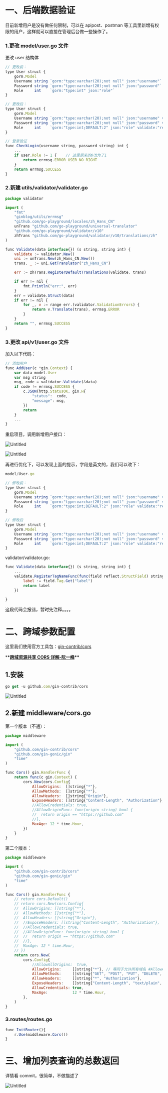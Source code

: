 # 一、后端数据验证

目前新增用户是没有做任何限制，可以在 apipost、postman 等工具里新增有权限的用户，这样就可以直接在管理后台做一些操作了。

### 1.更改 model/user.go 文件

更改 user 结构体

```js
// 更改前：
type User struct {
	gorm.Model
	Username string `gorm:"type:varchar(20);not null" json:"username"`
	Password string `gorm:"type:varchar(20);not null" json:"password"`
	Role     int    `gorm:"type:int" json:"role"`
}

// 更改后：
type User struct {
	gorm.Model
	Username string `gorm:"type:varchar(20);not null" json:"username" validate:"required,min=4,max=12"`
	Password string `gorm:"type:varchar(20);not null" json:"password" validate:"required,min=6,max=20"`
	Role     int    `gorm:"type:int;DEFAULT:2" json:"role" validate:"required,gte=2"`
}
```

```js
// 登录验证
func CheckLogin(username string, password string) int {
	...
	if user.Role != 1 {    // 这里原来的0改为了1
		return errmsg.ERROR_USER_NO_RIGHT
	}
	return errmsg.SUCCESS
}
```

### 2.新建 utils/validator/validater.go

```js
package validator

import (
	"fmt"
	"ginblog/utils/errmsg"
	"github.com/go-playground/locales/zh_Hans_CN"
	unTrans "github.com/go-playground/universal-translator"
	"github.com/go-playground/validator/v10"
	zhTrans "github.com/go-playground/validator/v10/translations/zh"
)

func Validate(data interface{}) (s string, string int) {
	validate := validator.New()
	uni := unTrans.New(zh_Hans_CN.New())
	trans, _ := uni.GetTranslator("zh_Hans_CN")

	err := zhTrans.RegisterDefaultTranslations(validate, trans)

	if err != nil {
		fmt.Println("err:", err)
	}
	err = validate.Struct(data)
	if err != nil {
		for _, v := range err.(validator.ValidationErrors) {
			return v.Translate(trans), errmsg.ERROR
		}
	}
	return "", errmsg.SUCCESS
}
```

### 3.更改 api/v1/user.go 文件

加入以下代码：

```js
// 添加用户
func AddUser(c *gin.Context) {
	var data model.User
	var msg string
	msg, code = validator.Validate(&data)
	if code != errmsg.SUCCESS {
		c.JSON(http.StatusOK, gin.H{
			"status":  code,
			"message": msg,
		})
		return
	}
	...
}
```

重启项目，调用新增用户接口：

![Untitled](https://s3-us-west-2.amazonaws.com/secure.notion-static.com/4455e63b-3c26-4d73-917f-41bb7171ce46/Untitled.png)

![Untitled](https://s3-us-west-2.amazonaws.com/secure.notion-static.com/bca84663-3c80-443a-83a9-aba378fa61fd/Untitled.png)

再进行优化下，可以发现上面的提示，字段是英文的，我们可以改下：

```js
model/User.go

// 修改前：
type User struct {
	gorm.Model
	Username string `gorm:"type:varchar(20);not null" json:"username" validate:"required,min=4,max=12"`
	Password string `gorm:"type:varchar(20);not null" json:"password" validate:"required,min=6,max=20"`
	Role     int    `gorm:"type:int;DEFAULT:2" json:"role" validate:"required,gte=2"`
}

// 修改后
type User struct {
	gorm.Model
	Username string `gorm:"type:varchar(20);not null" json:"username" validate:"required,min=4,max=12" label:"用户名"`
	Password string `gorm:"type:varchar(20);not null" json:"password" validate:"required,min=6,max=20" label:"密码"`
	Role     int    `gorm:"type:int;DEFAULT:2" json:"role" validate:"required,gte=2"  label:"角色码"`
}
```

validator/validator.go:

```js
func Validate(data interface{}) (s string, string int) {
	...
	validate.RegisterTagNameFunc(func(field reflect.StructField) string {
		label := field.Tag.Get("label")
		return label
	})

}
```

这段代码会报错，暂时先注释。。。。

# 二、跨域参数配置

这里我们使用官方工具包：[gin-contrib/cors](https://pkg.go.dev/github.com/gin-contrib/cors)

\***\*[跨域资源共享 CORS 详解-阮一峰](https://www.ruanyifeng.com/blog/2016/04/cors.html)\*\***

## 1.安装

```js
go get -u github.com/gin-contrib/cors
```

![Untitled](https://s3-us-west-2.amazonaws.com/secure.notion-static.com/4b48ce86-dc41-42a5-ad8a-75ea1b6c5f2f/Untitled.png)

## 2.新建 middleware/cors.go

第一个版本（不通）：

```js
package middleware

import (
	"github.com/gin-contrib/cors"
	"github.com/gin-gonic/gin"
	"time"
)

func Cors() gin.HandlerFunc {
	return func(c gin.Context) {
		cors.New(cors.Config{
			AllowOrigins:  []string{"*"},
			AllowMethods:  []string{"*"},
			AllowHeaders:  []string{"Origin"},
			ExposeHeaders: []string{"Content-Length", "Authorization"},
			//AllowCredentials: true,
			//AllowOriginFunc: func(origin string) bool {
			//	return origin == "https://github.com"
			//},
			MaxAge: 12 * time.Hour,
		})
	}
}
```

第二个版本：

```js
package middleware

import (
	"github.com/gin-contrib/cors"
	"github.com/gin-gonic/gin"
	"time"
)

func Cors() gin.HandlerFunc {
	// return cors.Default()
	// return cors.New(cors.Config{
	// 	AllowOrigins: []string{"*"},
	// 	AllowMethods: []string{"*"},
	// 	AllowHeaders: []string{"Origin"},
	// 	//ExposeHeaders: []string{"Content-Length", "Authorization"},
	// 	//AllowCredentials: true,
	// 	//AllowOriginFunc: func(origin string) bool {
	// 	//	return origin == "https://github.com"
	// 	//},
	// 	MaxAge: 12 * time.Hour,
	// })
	return cors.New(
		cors.Config{
			//AllowAllOrigins:  true,
			AllowOrigins:     []string{"*"}, // 等同于允许所有域名 #AllowAllOrigins:  true
			AllowMethods:     []string{"GET", "POST", "PUT", "DELETE", "OPTIONS"},
			AllowHeaders:     []string{"*", "Authorization"},
			ExposeHeaders:    []string{"Content-Length", "text/plain", "Authorization", "Content-Type"},
			AllowCredentials: true,
			MaxAge:           12 * time.Hour,
		},
	)
}
```

### 3.routes/routes.go

```js
func InitRouter(){
	r.Use(middleware.Cors())
}
```

# 三、增加列表查询的总数返回

详情看 commit，很简单，不做描述了

![Untitled](https://s3-us-west-2.amazonaws.com/secure.notion-static.com/449d2363-d675-46a8-b11d-c38674f1e034/Untitled.png)
